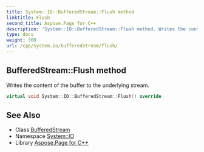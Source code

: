 ```yaml
---
title: System::IO::BufferedStream::Flush method
linktitle: Flush
second_title: Aspose.Page for C++
description: 'System::IO::BufferedStream::Flush method. Writes the content of the buffer to the underlying stream in C++.'
type: docs
weight: 300
url: /cpp/system.io/bufferedstream/flush/
---
```

## BufferedStream::Flush method


Writes the content of the buffer to the underlying stream.

```cpp
virtual void System::IO::BufferedStream::Flush() override
```

## See Also

* Class [BufferedStream](../)
* Namespace [System::IO](../../)
* Library [Aspose.Page for C++](../../../)
